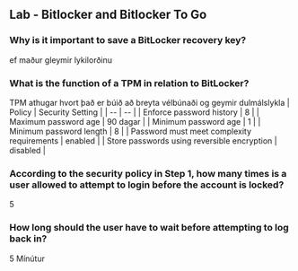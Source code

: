 ## Lab - Bitlocker and Bitlocker To Go

### Why is it important to save a BitLocker recovery key?
ef maður gleymir lykilorðinu

### What is the function of a TPM in relation to BitLocker?
TPM athugar hvort það er búið að breyta vélbúnaði og geymir dulmálslykla
| Policy | Security Setting |
| -- | -- |
| Enforce password history | 8 |
| Maximum password age | 90 dagar |
| Minimum password age | 1 |
| Minimum password length | 8 |
| Password must meet complexity requirements | enabled |
| Store passwords using reversible encryption | disabled |

### According to the security policy in Step 1, how many times is a user allowed to attempt to login before the account is locked?
5

### How long should the user have to wait before attempting to log back in?
5 Mínútur

